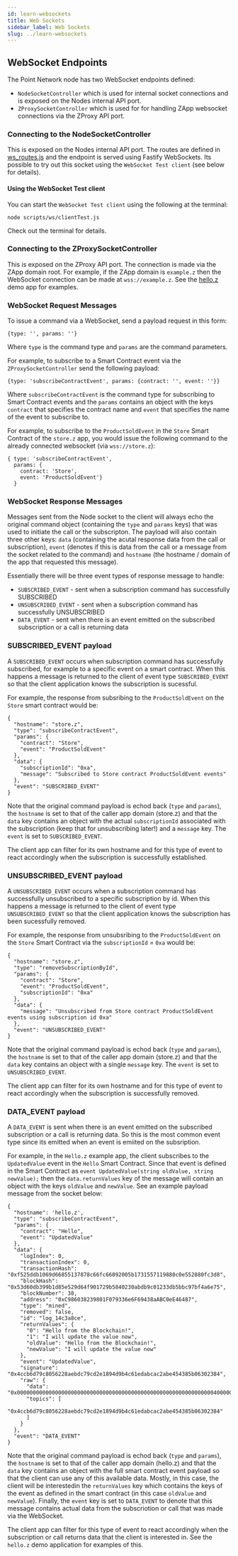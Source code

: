 ```yaml
---
id: learn-websockets
title: Web Sockets
sidebar_label: Web Sockets
slug: ../learn-websockets
---
```


## WebSocket Endpoints

The Point Network node has two WebSocket endpoints defined:

* `NodeSocketController` which is used for internal socket connections and is exposed on the Nodes internal API port.
* `ZProxySocketController` which is used for for handling ZApp websocket connections via the ZProxy API port.

### Connecting to the NodeSocketController

This is exposed on the Nodes internal API port. The routes are defined in [ws_routes.js](https://github.com/pointnetwork/pointnetwork/blob/master/api/ws_routes.js) and the endpoint is served using Fastify WebSockets. Its possible to try out this socket using the `WebSocket Test client` (see below for details).

#### Using the WebSocket Test client

You can start the `WebSocket Test client` using the following at the terminal:

```
node scripts/ws/clientTest.js
```

Check out the terminal for details.

### Connecting to the ZProxySocketController

This is exposed on the ZProxy API port. The connection is made via the ZApp domain root. For example, if the ZApp domain is `example.z` then the WebSocket connection can be made at `wss://example.z`. See the [hello.z](https://github.com/pointnetwork/pointnetwork/tree/master/example/hello.z) demo app for examples.

### WebSocket Request Messages

To issue a command via a WebSocket, send a payload request in this form:

```
{type: '', params: ''}
```

Where `type` is the command type and `params` are the command parameters.

For example, to subscribe to a Smart Contract event via the `ZProxySocketController` send the following payload:

```
{type: 'subscribeContractEvent', params: {contract: '', event: ''}}
```

Where `subscribeContractEvent` is the command type for subscribing to Smart Contract events and the `params` contains an object with the keys `contract` that specifies the contract name and `event` that specifies the name of the event to subscribe to.

For example, to subscribe to the `ProductSoldEvent` in the `Store` Smart Contract of the `store.z` app, you would issue the following command to the already connected websocket (via `wss://store.z`):

```
{ type: 'subscribeContractEvent',
  params: {
    contract: 'Store',
    event: 'ProductSoldEvent'}
  }
```

### WebSocket Response Messages

Messages sent from the Node socket to the client will always echo the original command object (containing the `type` and `params` keys) that was used to initiate the call or the subscripton. The payload will also contain three other keys: `data` (containing the acutal response data from the call or subscription), `event` (denotes if this is data from the call or a message from the socket related to the command) and `hostname` (the hostname / domain of the app that requested this message).

Essentially there will be three event types of response message to handle:

* `SUBSCRIBED_EVENT` - sent when a subscription command has successfully SUBSCRIBED
* `UNSUBSCRIBED_EVENT` - sent when a subscription command has successfully UNSUBSCRIBED
* `DATA_EVENT` - sent when there is an event emitted on the subscribed subscription or a call is returning data

### SUBSCRIBED_EVENT payload

A `SUBSCRIBED_EVENT` occurs when subscription command has successfully subscribed, for example to a specific event on a smart contract. When this happens a message is returned to the client of event type `SUBSCRIBED_EVENT` so that the client application knows the subscription is sucessful.

For example, the response from subsribing to the `ProductSoldEvent` on the `Store` smart contract would be:

```
{
  "hostname": "store.z",
  "type": "subscribeContractEvent",
  "params": {
    "contract": "Store",
    "event": "ProductSoldEvent"
  },
  "data": {
    "subscriptionId": "0xa",
    "message": "Subscribed to Store contract ProductSoldEvent events"
  },
  "event": "SUBSCRIBED_EVENT"
}
```

Note that the original command payload is echod back (`type` and `params`), the `hostname` is set to that of the caller app domain (store.z) and that the `data` key contains an object with the actual `subscriptionId` associated with the subscription (keep that for unsubscribing later!) and a `message` key. The `event` is set to `SUBSCRIBED_EVENT`.

The client app can filter for its own hostname and for this type of event to react accordingly when the subscription is successfully established.

### UNSUBSCRIBED_EVENT payload

A `UNSUBSCRIBED_EVENT` occurs when a subscription command has successfully unsubscribed to a specific subscription by id.  When this happens a message is returned to the client of event type `UNSUBSCRIBED_EVENT` so that the client application knows the subscription has been sucessfully removed.

For example, the response from unsubsribing to the `ProductSoldEvent` on the `Store` Smart Contract via the `subscriptionId` = `0xa` would be:

```
{
  "hostname": "store.z",
  "type": "removeSubscriptionById",
  "params": {
    "contract": "Store",
    "event": "ProductSoldEvent",
    "subscriptionId": "0xa"
  },
  "data": {
    "message": "Unsubscribed from Store contract ProductSoldEvent events using subscription id 0xa"
  },
  "event": "UNSUBSCRIBED_EVENT"
}
```

Note that the original command payload is echod back (`type` and `params`), the `hostname` is set to that of the caller app domain (store.z) and that the `data` key contains an object with a single `message` key. The `event` is set to `UNSUBSCRIBED_EVENT`.

The client app can filter for its own hostname and for this type of event to react accordingly when the subscription is successfully removed.

### DATA_EVENT payload

A `DATA_EVENT` is sent when there is an event emitted on the subscribed subscription or a call is returning data. So this is the most common event type since its emitted when an event is emiited on the subsription.

For example, in the `Hello.z` example app, the client subscribes to the `UpdatedValue` event in the `Hello` Smart Contract. Since that event is defined in the Smart Contract as `event UpdatedValue(string oldValue, string newValue);` then the `data.returnValues` key of the message will contain an object with the keys `oldValue` and `newValue`. See an example payload message from the socket below:

```
{
  "hostname": 'hello.z',
  "type": "subscribeContractEvent",
  "params": {
    "contract": "Hello",
    "event": "UpdatedValue"
  },
  "data": {
    "logIndex": 0,
    "transactionIndex": 0,
    "transactionHash": "0xf525ddb1069d66855137878c66fc66092005b1731557119880c0e552880fc3d8",
    "blockHash": "0x53d60db399b1d85e529d64f901729b5840230abdb9c01233db5bbc97bf4a6e75",
    "blockNumber": 38,
    "address": "0xC986038239801F079336e6F69438aABC0eE46487",
    "type": "mined",
    "removed": false,
    "id": "log_14c3a8ce",
    "returnValues": {
      "0": "Hello from the Blockchain!",
      "1": "I will update the value now",
      "oldValue": "Hello from the Blockchain!",
      "newValue": "I will update the value now"
    },
    "event": "UpdatedValue",
    "signature": "0x4ccb6d79c8056228aebdc79cd2e1894d9b4c61edabcac2abe454385b06302384",
    "raw": {
      "data": "0x000000000000000000000000000000000000000000000000000000000000004000000000000000000000000000000000000000000000000000000000000000800000000000000000000000000000000000000000000000000000000000000008434f5649442d31390000000000000000000000000000000000000000000000000000000000000000000000000000000000000000000000000000000000000008434f5649442d3139000000000000000000000000000000000000000000000000",
      "topics": [
        "0x4ccb6d79c8056228aebdc79cd2e1894d9b4c61edabcac2abe454385b06302384"
      ]
    }
  },
  "event": "DATA_EVENT"
}
```

Note that the original command payload is echod back (`type` and `params`), the `hostname` is set to that of the caller app domain (hello.z) and that the `data` key contains an object with the full smart contract event payload so that the client can use any of this available data. Mostly, in this case, the client will be interestedin the `returnValues` key which contains the keys of the event as defined in the smart contract (in this case `oldValue` and `newValue`). Finally, the `event` key is set to `DATA_EVENT` to denote that this message contains actual data from the subscriotion or call that was made via the WebSocket.

The client app can filter for this type of event to react accordingly when the subscription or call returns data that the client is interested in. See the `hello.z` demo application for examples of this.